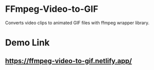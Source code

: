 # FFmpeg-Video-to-GIF
Converts video clips to animated GIF files with ffmpeg wrapper library.

# Demo Link
## https://ffmpeg-video-to-gif.netlify.app/